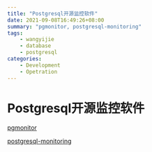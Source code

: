 ```yaml
---
title: "Postgresql开源监控软件"
date: 2021-09-08T16:49:26+08:00
summary: "pgmonitor, postgresql-monitoring"
tags:
    - wangyijie
    - database
    - postgresql
categories:
    - Development
    - Opetration
---
```

# Postgresql开源监控软件
[pgmonitor](https://github.com/CrunchyData/pgmonitor)

[postgresql-monitoring](https://www.itprc.com/postgresql-monitoring/)